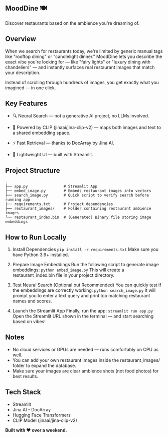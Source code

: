 ## MoodDine 🍽️
Discover restaurants based on the ambience you're dreaming of.

## Overview
When we search for restaurants today, we're limited by generic manual tags like "rooftop dining" or "candlelight dinner."
MoodDine lets you describe the exact vibe you're looking for — like "fairy lights" or "luxury dining with chandeliers" — and instantly surfaces real restaurant images that match your description.

Instead of scrolling through hundreds of images, you get exactly what you imagined — in one click.

## Key Features
- 🔍 Neural Search — not a generative AI project, no LLMs involved.

- 🧠 Powered by CLIP (jinaai/jina-clip-v2) — maps both images and text to a shared embedding space.

- ⚡ Fast Retrieval — thanks to DocArray by Jina AI.

- 🎨 Lightweight UI — built with Streamlit.

## Project Structure
```
.
├── app.py                # Streamlit App
├── embed_image.py        # Embeds restaurant images into vectors
├── search_image.py       # Quick script to verify search before running app
├── requirements.txt      # Project dependencies
├── restaurant_images/    # Folder containing restaurant ambience images
└── restaurant_index.bin  # (Generated) Binary file storing image embeddings
```

## How to Run Locally
1. Install Dependencies
```pip install -r requirements.txt```
Make sure you have Python 3.9+ installed.

2. Prepare Image Embeddings
Run the following script to generate image embeddings:
```python embed_image.py```
This will create a restaurant_index.bin file in your project directory.

3. Test Neural Search (Optional but Recommended)
You can quickly test if the embeddings are correctly working:
```python search_image.py```
It will prompt you to enter a text query and print top matching restaurant names and scores.

4. Launch the Streamlit App
Finally, run the app:
```streamlit run app.py```
Open the Streamlit URL shown in the terminal — and start searching based on vibes!

## Notes
- No cloud services or GPUs are needed — runs comfortably on CPU as well.
- You can add your own restaurant images inside the restaurant_images/ folder to expand the database.
- Make sure your images are clear ambience shots (not food photos) for best results.

## Tech Stack
- Streamlit
- Jina AI - DocArray
- Hugging Face Transformers
- CLIP Model (jinaai/jina-clip-v2)

<b> Built with ❤️ over a weekend. </b>

